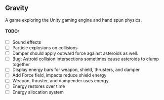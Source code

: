 ## Gravity

A game exploring the Unity gaming engine and hand spun physics.

#### TODO:
- [ ] Sound effects
- [ ] Particle explosions on collisions
- [ ] Damper should apply outward force against asteroids as well.
- [ ] Bug: Astroid collision intersections sometimes cause asteroids to clump together
- [ ] Display energy bars for weapon, shield, thrusters, and damper
- [ ] Add Force field, impacts reduce shield energy
- [ ] Weapon, thruster, and dampender uses energy
- [ ] Energy restores over time
- [ ] Energy allocation system
